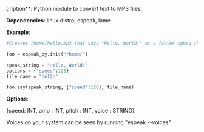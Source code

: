cription**: Python module to convert text to MP3 files.

**Dependencies**: linux distro, espeak, lame

**Example**:
```python
#Creates /home/hello.mp3 that says "Hello, World!" at a faster speed than default.

foo = espeak_py.init("/home/")

speak_string = "Hello, World!"
options = {"speed":120}
file_name = "hello"

foo.say(speak_string, {"speed":120}, file_name)
```

**Options**:

{speed: INT, amp : INT, pitch : INT, voice : STRING}


Voices on your system can be seen by running "espeak --voices".
